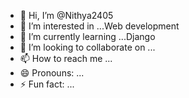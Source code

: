 - 👋 Hi, I’m @Nithya2405
- 👀 I’m interested in ...Web development 
- 🌱 I’m currently learning ...Django
- 💞️ I’m looking to collaborate on ...
- 📫 How to reach me ...
- 😄 Pronouns: ...
- ⚡ Fun fact: ...

<!---
Nithya2405/Nithya2405 is a ✨ special ✨ repository because its `README.md` (this file) appears on your GitHub profile.
You can click the Preview link to take a look at your changes.
--->
